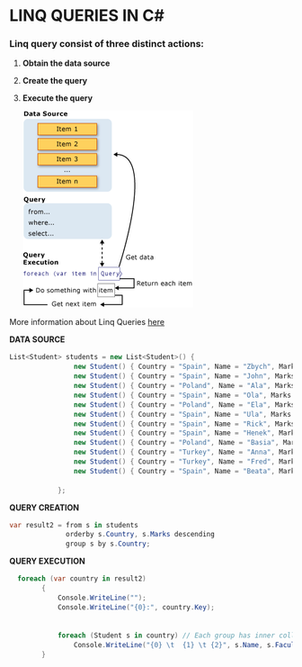 # LINQ QUERIES IN C#

### Linq query consist of three distinct actions:
	
1. **Obtain the data source**
2. **Create the query**
3. **Execute the query**

	![query](linq_query.png)

More information about Linq Queries [here](https://docs.microsoft.com/en-us/dotnet/csharp/programming-guide/concepts/linq/introduction-to-linq-queries)



**DATA SOURCE**

```c#
List<Student> students = new List<Student>() {
                new Student() { Country = "Spain", Name = "Zbych", Marks = 13, Faculty = "Informatics"} ,
                new Student() { Country = "Spain", Name = "John", Marks = 11, Faculty = "Informatics"} ,
                new Student() { Country = "Poland", Name = "Ala", Marks = 12, Faculty = "Mathematics" } ,
                new Student() { Country = "Spain", Name = "Ola", Marks = 9, Faculty = "Informatics" } ,
                new Student() { Country = "Poland", Name = "Ela", Marks = 4, Faculty = "Mathematics"} ,
                new Student() { Country = "Spain", Name = "Ula", Marks = 10, Faculty = "Informatics" },
                new Student() { Country = "Spain", Name = "Rick", Marks = 12, Faculty = "Medicine" },
                new Student() { Country = "Spain", Name = "Henek", Marks = 10, Faculty = "Mathematics" },
                new Student() { Country = "Poland", Name = "Basia", Marks = 14, Faculty = "Medicine" },
                new Student() { Country = "Turkey", Name = "Anna", Marks = 11, Faculty = "Mathematics" },
                new Student() { Country = "Turkey", Name = "Fred", Marks = 5, Faculty = "Informatics" },
                new Student() { Country = "Spain", Name = "Beata", Marks = 9, Faculty = "Psychology" }

            };
```


**QUERY CREATION**

```c#
var result2 = from s in students
              orderby s.Country, s.Marks descending
              group s by s.Country;
````




**QUERY EXECUTION**

```c#
  foreach (var country in result2)
        {
            Console.WriteLine("");
            Console.WriteLine("{0}:", country.Key);  


            foreach (Student s in country) // Each group has inner collection
                Console.WriteLine("{0} \t  {1} \t {2}", s.Name, s.Faculty, s.Marks);
        }
````
	
